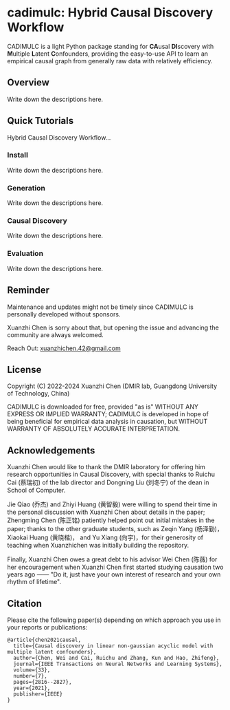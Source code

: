 # cadimulc: Hybrid Causal Discovery Workflow
CADIMULC is a light Python package standing for **CA**usal **DI**scovery with **M**ultiple **L**atent **C**onfounders,
providing the easy-to-use API to learn an empirical causal graph from generally raw data with relatively efficiency.

## Overview
Write down the descriptions here.

## Quick Tutorials
Hybrid Causal Discovery Workflow...
### Install
Write down the descriptions here.
### Generation
Write down the descriptions here.
### Causal Discovery
Write down the descriptions here.
### Evaluation
Write down the descriptions here.

## Reminder
Maintenance and updates might not be timely since CADIMULC is personally developed without sponsors. 

Xuanzhi Chen is sorry about that, but opening the issue and advancing the community are always welcomed. 

Reach Out: <xuanzhichen.42@gmail.com>

## License
Copyright (C) 2022-2024 Xuanzhi Chen (DMIR lab, Guangdong University of Technology, China)

CADIMULC is downloaded for free, provided "as is" WITHOUT ANY EXPRESS OR IMPLIED WARRANTY;
CADIMULC is developed in hope of being beneficial for empirical data analysis in causation, but WITHOUT WARRANTY OF ABSOLUTELY ACCURATE INTERPRETATION.

## Acknowledgements
Xuanzhi Chen would like to thank the DMIR laboratory for offering him research opportunities in Causal Discovery, 
with special thanks to Ruichu Cai (蔡瑞初) of the lab director and Dongning Liu (刘冬宁) of the dean in School of Computer.

Jie Qiao (乔杰) and Zhiyi Huang (黄智毅) were willing to spend their time in the personal discussion with Xuanzhi Chen about details in the paper;
Zhengming Chen (陈正铭) patiently helped point out initial mistakes in the paper;
thanks to the other graduate students, such as Zeqin Yang (杨泽勤)， Xiaokai Huang (黄晓楷)， and Yu Xiang (向宇)，for their generosity of teaching when Xuanzhichen was initially
building the repository.

Finally, Xuanzhi Chen owes a great debt to his advisor Wei Chen (陈薇) for her encouragement 
when Xuanzhi Chen first started studying causation two years ago —— "Do it,  just have your own interest of research and your own rhythm of lifetime".

## Citation
Please cite the following paper(s) depending on which approach you use in your reports or publications:
```
@article{chen2021causal,
  title={Causal discovery in linear non-gaussian acyclic model with multiple latent confounders},
  author={Chen, Wei and Cai, Ruichu and Zhang, Kun and Hao, Zhifeng},
  journal={IEEE Transactions on Neural Networks and Learning Systems},
  volume={33},
  number={7},
  pages={2816--2827},
  year={2021},
  publisher={IEEE}
}
```
